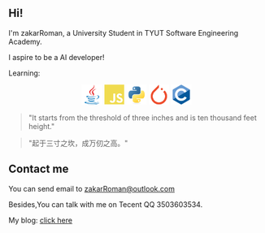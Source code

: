 ## Hi!

I'm zakarRoman, a University Student in TYUT Software Engineering Academy.

I aspire to be a AI developer!

Learning:

<p align="center">
    <img src="https://raw.githubusercontent.com/devicons/devicon/master/icons/java/java-original.svg" alt="Java" width="40" height="40"/>
    <img src="https://raw.githubusercontent.com/devicons/devicon/master/icons/javascript/javascript-plain.svg" alt="JavaScript" width="40" height="40"/>
    <img src="https://raw.githubusercontent.com/devicons/devicon/master/icons/python/python-original.svg" alt="python" width="40" height="40"/>
    <img src="https://raw.githubusercontent.com/devicons/devicon/master/icons/pytorch/pytorch-original.svg" alt="python" width="40" height="40"/>
    <img src="https://raw.githubusercontent.com/devicons/devicon/1119b9f84c0290e0f0b38982099a2bd027a48bf1/icons/c/c-original.svg" alt="C" width="40" height="40">
</p>

> "It starts from the threshold of three inches and is ten thousand feet height."

> "起于三寸之坎，成万仞之高。"

    
## Contact me

You can send email to zakarRoman@outlook.com

Besides,You can talk with me on Tecent QQ 3503603534.

My blog: [click here](https://www.cnblogs.com/zakar/)

